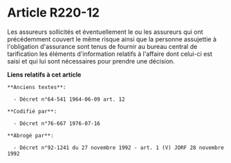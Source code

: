 # Article R220-12

Les assureurs sollicités et éventuellement le ou les assureurs qui ont précédemment couvert le même risque ainsi que la
personne assujettie à l'obligation d'assurance sont tenus de fournir au bureau central de tarification les éléments
d'information relatifs à l'affaire dont celui-ci est saisi et qui lui sont nécessaires pour prendre une décision.

**Liens relatifs à cet article**

	**Anciens textes**:

	  - Décret n°64-541 1964-06-09 art. 12

	**Codifié par**:

	  - Décret n°76-667 1976-07-16

	**Abrogé par**:

	  - Décret n°92-1241 du 27 novembre 1992 - art. 1 (V) JORF 28 novembre 1992
